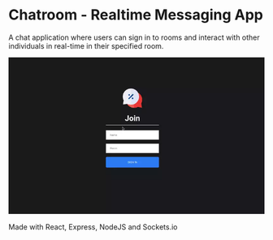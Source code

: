 # Chatroom - Realtime Messaging App
A chat application where users can sign in to rooms and interact with other individuals in real-time in their specified room.

<img src="client/public/chat.webp">


Made with React, Express, NodeJS and Sockets.io
